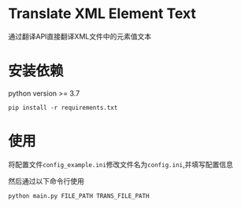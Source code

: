 # Translate XML Element Text
通过翻译API直接翻译XML文件中的元素值文本

# 安装依赖

python version >= 3.7

```
pip install -r requirements.txt
```

# 使用
将配置文件`config_example.ini`修改文件名为`config.ini`,并填写配置信息

然后通过以下命令行使用
```
python main.py FILE_PATH TRANS_FILE_PATH
```

